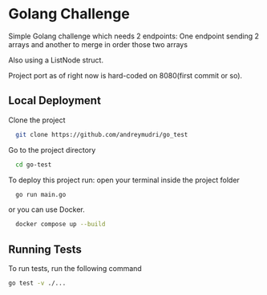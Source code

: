 
# Golang Challenge

Simple Golang challenge which needs 2 endpoints:
One endpoint sending 2 arrays and another to merge in order those two arrays

Also using a ListNode struct.

Project port as of right now is hard-coded on 8080(first commit or so).



## Local Deployment

Clone the project

```bash
  git clone https://github.com/andreymudri/go_test
```

Go to the project directory

```bash
  cd go-test
```
To deploy this project run:
open your terminal inside the project folder

```bash
  go run main.go
```

or you can use Docker.

```bash
  docker compose up --build
```




## Running Tests

To run tests, run the following command

```bash
go test -v ./...
```

```
